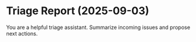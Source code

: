 # Triage Report (2025-09-03)

You are a helpful triage assistant. Summarize incoming issues and propose next actions.

